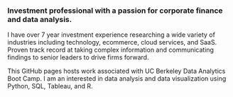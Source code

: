 ### Investment professional with a passion for corporate finance and data analysis. 

I have over 7 year investment experience researching a wide variety of industries including technology, ecommerce, cloud services, and SaaS. Proven track record at taking complex information and communicating findings to senior leaders to drive firms forward. 

This GitHub pages hosts work associated with UC Berkeley Data Analytics Boot Camp. I am an interested in data analysis and data visualization using Python, SQL, Tableau, and R.

<!--
**hishamdewan/hishamdewan** is a ✨ _special_ ✨ repository because its `README.md` (this file) appears on your GitHub profile.

Here are some ideas to get you started:

- 🔭 I’m currently working on ...
- 🌱 I’m currently learning ...
- 👯 I’m looking to collaborate on ...
- 🤔 I’m looking for help with ...
- 💬 Ask me about ...
- 📫 How to reach me: ...
- 😄 Pronouns: ...
- ⚡ Fun fact: ...
-->
